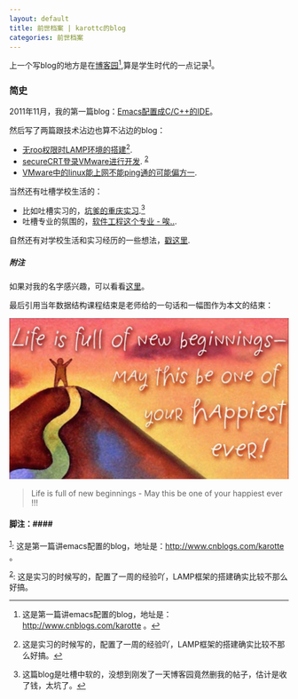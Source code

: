 ```yaml
---
layout: default
title: 前世档案 | karottc的blog
categories: 前世档案
---
```


上一个写blog的地方是在[博客园](http://www.cnblogs.com/karotte/)[^1],算是学生时代的一点记录<sup><a href="#fnref:1" name="fnref:1">1</a></sup>。

### 简史 ###
2011年11月，我的第一篇blog：[Emacs配置成C/C++的IDE](http://blog.csdn.net/karotte/article/details/6990031)。

然后写了两篇跟技术沾边也算不沾边的blog：

* [无roo权限时LAMP环境的搭建](http://www.cnblogs.com/karotte/archive/2012/08/12/install_lamp.html)[^2].
* [secureCRT登录VMware进行开发](http://www.cnblogs.com/karotte/archive/2013/03/16/ssh2vmware.html). <sup><a href="#fnref:2" name="fnref:2">2</a></sup>
* [VMware中的linux能上网不能ping通的可能偏方一](http://www.cnblogs.com/karotte/archive/2013/03/24/vmware-ping.html).

当然还有吐槽学校生活的：

* 比如吐槽实习的，[坑爹的重庆实习](http://www.cnblogs.com/karotte/archive/2012/07/31/2616643.html).[^3]
* 吐槽专业的氛围的，[软件工程这个专业 - 唉..](http://www.cnblogs.com/karotte/archive/2012/06/17/impetuous_colloge.html).

自然还有对学校生活和实习经历的一些想法，[戳这里](http://www.cnblogs.com/karotte/category/388927.html).

##### 附注 #####

如果对我的名字感兴趣，可以看看[这里](http://karottc.is-programmer.com/posts/37508.html)。

最后引用当年数据结构课程结束是老师给的一句话和一幅图作为本文的结束：

![life is new](/images/20140614_2_life_is_new_start.png)

> Life is full of new beginnings - May this be one of your happiest ever !!!


#### 脚注：####

<sup><a href="#fnref:1" name="fnref:1">1</a></sup>: 这是第一篇讲emacs配置的blog，地址是：http://www.cnblogs.com/karotte 。

[^1]: 这是第一篇讲emacs配置的blog，地址是：http://www.cnblogs.com/karotte 。

[^2]: 这是实习的时候写的，配置了一周的经验吖，LAMP框架的搭建确实比较不那么好搞。

[^3]: 这篇blog是吐槽中软的，没想到刚发了一天博客园竟然删我的帖子，估计是收了钱，太坑了。

<sup><a href="#fnref:2" name="fnref:2">2</a></sup>: 这是实习的时候写的，配置了一周的经验吖，LAMP框架的搭建确实比较不那么好搞。
